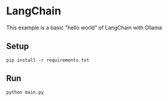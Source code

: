 # LangChain

This example is a basic "hello world" of LangChain with Ollama

## Setup

```
pip install -r requirements.txt
```

## Run

```
python main.py
```
